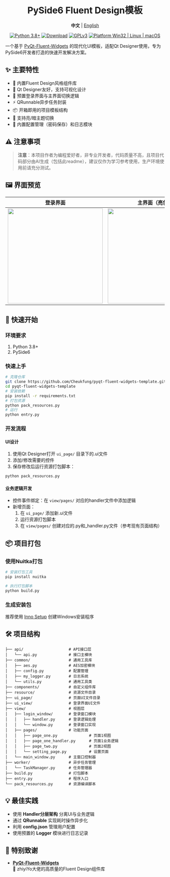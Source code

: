 <h1 align="center">
  PySide6 Fluent Design模板
</h1>

<div align="center">

**中文** | [English](./README_EN.md)

[![Python 3.8+](https://img.shields.io/badge/Python-3.8%2B-blue?color=#4ec820)]()
[![Download](https://img.shields.io/badge/PySide6-6.7.0-green?color=#4ec820)]()
[![GPLv3](https://img.shields.io/badge/License-GPLv3-blue?color=#4ec820)](LICENSE)
[![Platform Win32 | Linux | macOS](https://img.shields.io/badge/Platform-Win32%20|%20Linux%20|%20macOS-blue?color=#4ec820)]()

</div>

一个基于 [PyQt-Fluent-Widgets](https://github.com/zhiyiYo/PyQt-Fluent-Widgets/) 的现代化UI模板，适配Qt
Designer使用，专为PySide6开发者打造的快速开发解决方案。

## ✨ 主要特性

- 🎨 内置Fluent Design风格组件库
- 📝 Qt Designer友好，支持可视化设计
- 🔄 预置登录界面与主界面切换逻辑
- ⚡ QRunnable异步任务封装
- 📦 开箱即用的项目模板结构
- 🌙 支持亮/暗主题切换
- 📌 内置配置管理（密码保存）和日志模块

## ⚠️ 注意事项

> **注意**：本项目作者为编程爱好者，非专业开发者，代码质量不高，且项目代码部分由AI生成（包括此readme），建议仅作为学习参考使用，生产环境使用前请充分测试。

## 🖼 界面预览

| 登录界面                                                                                                                          | 主界面（亮色）                                                                                                                             | 主界面（暗色）                                                                                                                           |
|-------------------------------------------------------------------------------------------------------------------------------|-------------------------------------------------------------------------------------------------------------------------------------|-----------------------------------------------------------------------------------------------------------------------------------|
| <img src="https://github.com/Cheukfung/pyqt-fluent-widgets-template/blob/pyside6/screen_shot/login.png?raw=true" width="300"> | <img src="https://github.com/Cheukfung/pyqt-fluent-widgets-template/blob/pyside6/screen_shot/main_window.png?raw=true" width="300"> | <img src="https://github.com/Cheukfung/pyqt-fluent-widgets-template/blob/pyside6/screen_shot/main_dark.png?raw=true" width="300"> |

## 🚀 快速开始

### 环境要求

1. Python 3.8+
2. PySide6

### 快速上手

```bash
# 克隆仓库
git clone https://github.com/Cheukfung/pyqt-fluent-widgets-template.git
cd pyqt-fluent-widgets-template
# 安装依赖
pip install -r requirements.txt
# 打包资源
python pack_resources.py
# 运行
python entry.py
```

### 开发流程

#### UI设计

1. 使用Qt Designer打开 `ui_page/` 目录下的.ui文件
2. 添加/修改需要的控件
3. 保存修改后运行资源打包脚本：

```bash
python pack_resources.py
```

#### 业务逻辑开发

- 控件事件绑定：在 `view/pages/` 对应的handler文件中添加逻辑
- 新增页面：
    1. 在 `ui_page/` 添加新.ui文件
    2. 运行资源打包脚本
    3. 在 `view/pages/` 创建对应的.py和_handler.py文件（参考现有页面结构）

## 📦 项目打包

### 使用Nuitka打包

```bash
# 安装打包工具
pip install nuitka

# 执行打包脚本
python build.py
```

### 生成安装包

推荐使用 [Inno Setup](https://jrsoftware.org/isinfo.php) 创建Windows安装程序

## 🛠 项目结构

```
├── api/                    # API接口层
│   └── api.py              # 接口主模块
├── common/                 # 通用工具库
│   ├── aes.py              # AES加密模块
│   ├── config.py           # 配置管理
│   ├── my_logger.py        # 日志系统
│   └── utils.py            # 通用工具类
├── components/             # 自定义组件库
├── resource/               # 资源文件目录
├── ui_page/                # 页面UI文件目录
├── ui_view/                # 登录界面UI文件
├── view/                   # 视图层
│   ├── login_window/       # 登录窗口模块
│   │   ├── handler.py      # 登录逻辑处理
│   │   └── window.py       # 登录窗口实现
│   ├── pages/              # 功能页面
│   │   ├── page_one.py              # 页面1视图
│   │   ├── page_one_handler.py      # 页面1业务逻辑
│   │   ├── page_two.py              # 页面2视图
│   │   └── setting_page.py          # 设置页面
│   └── main_window.py      # 主窗口控制器
├── worker/                 # 异步任务管理
│   └── TaskManager.py      # 任务管理器
├── build.py                # 打包脚本
├── entry.py                # 程序入口
└── pack_resources.py       # 资源编译脚本
```

## 💡 最佳实践

- 使用 **Handler分层架构** 分离UI与业务逻辑
- 通过 **QRunnable** 实现耗时操作异步化
- 利用 **config.json** 管理用户配置
- 使用预置的 **Logger** 模块进行日志记录

## 🙏 特别致谢


- **[PyQt-Fluent-Widgets](https://github.com/zhiyiYo/PyQt-Fluent-Widgets)**  
  🎨 zhiyiYo大佬的高质量的Fluent Design组件库
